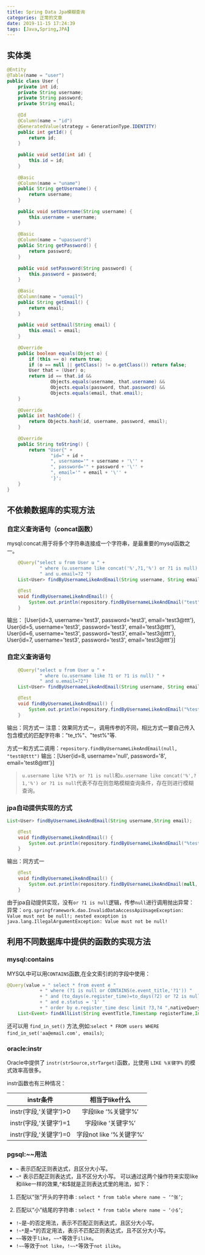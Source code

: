 ```yaml
---
title: Spring Data Jpa模糊查询
categories: 正常的文章
date: 2019-11-15 17:24:39
tags: [Java,Spring,JPA]
---
```


## 实体类
```java User.java
@Entity
@Table(name = "user")
public class User {
    private int id;
    private String username;
    private String password;
    private String email;
    
    @Id
    @Column(name = "id")
    @GeneratedValue(strategy = GenerationType.IDENTITY)
    public int getId() {
        return id;
    }
    
    public void setId(int id) {
        this.id = id;
    }
    
    @Basic
    @Column(name = "uname")
    public String getUsername() {
        return username;
    }
    
    public void setUsername(String username) {
        this.username = username;
    }
    
    @Basic
    @Column(name = "upassword")
    public String getPassword() {
        return password;
    }
    
    public void setPassword(String password) {
        this.password = password;
    }
    
    @Basic
    @Column(name = "uemail")
    public String getEmail() {
        return email;
    }
    
    public void setEmail(String email) {
        this.email = email;
    }
    
    @Override
    public boolean equals(Object o) {
        if (this == o) return true;
        if (o == null || getClass() != o.getClass()) return false;
        User that = (User) o;
        return id == that.id &&
                Objects.equals(username, that.username) &&
                Objects.equals(password, that.password) &&
                Objects.equals(email, that.email);
    }
    
    @Override
    public int hashCode() {
        return Objects.hash(id, username, password, email);
    }
    
    @Override
    public String toString() {
        return "User{" +
                "id=" + id +
                ", username='" + username + '\'' +
                ", password='" + password + '\'' +
                ", email='" + email + '\'' +
                '}';
    }
}
```

## 不依赖数据库的实现方法

### 自定义查询语句（concat函数）
mysql:concat:用于将多个字符串连接成一个字符串，是最重要的mysql函数之一。
```java
    @Query("select u from User u " +
            " where (u.username like concat('%',?1,'%') or ?1 is null) " +
            " and u.email=?2 ")
    List<User> findByUsernameLikeAndEmail(String username, String email);
```
```java
    @Test
    void findByUsernameLikeAndEmail() {
        System.out.println(repository.findByUsernameLikeAndEmail("test", "test3@ttt"));
    }
```
输出：
[User{id=3, username='test3', password='test3', email='test3@ttt'}, User{id=5, username='test3', password='test3', email='test3@ttt'}, User{id=6, username='test3', password='test3', email='test3@ttt'}, User{id=7, username='test3', password='test3', email='test3@ttt'}]

### 自定义查询语句
```java
    @Query("select u from User u " +
            " where (u.username like ?1 or ?1 is null) " +
            " and u.email=?2")
    List<User> findByUsernameLikeAndEmail(String username, String email);
```
```java
    @Test
    void findByUsernameLikeAndEmail() {
        System.out.println(repository.findByUsernameLikeAndEmail("%test%", "test3@ttt"));
    }
```
输出：同方式一
注意：效果同方式一，调用传参的不同，相比方式一要自己传入包含模式的匹配字符串："te_t%"、"test%"等.

方式一和方式二调用：`repository.findByUsernameLikeAndEmail(null, "test8@ttt")`
输出：[User{id=8, username='null', password='8', email='test8@ttt'}]

> `u.username like %?1% or ?1 is null`和`u.username like concat('%',?1,'%') or ?1 is null`代表不存在则忽略模糊查询条件，存在则进行模糊查询。

### jpa自动提供实现的方式
```java
List<User> findByUsernameLikeAndEmail(String username,String email);
```
```java
    @Test
    void findByUsernameLikeAndEmail() {
        System.out.println(repository.findByUsernameLikeAndEmail("%test%", "test3@ttt"));
    }
```
输出：同方式一
```java
    @Test
    void findByUsernameLikeAndEmail() {
        System.out.println(repository.findByUsernameLikeAndEmail(null, "test8@ttt"));
    }
```
由于jpa自动提供实现，没有`or ?1 is null`逻辑，传参`null`进行调用抛出异常：
异常：`org.springframework.dao.InvalidDataAccessApiUsageException: Value must not be null!; nested exception is java.lang.IllegalArgumentException: Value must not be null!`

## 利用不同数据库中提供的函数的实现方法

### mysql:contains
MYSQL中可以用`CONTAINS`函数,在全文索引的的字段中使用：
```java
@Query(value = " select * from event e "
			+ " where (?1 is null or CONTAINS(e.event_title,'?1')) "
			+ " and (to_days(e.register_time)=to_days(?2) or ?2 is null) "
			+ " and e.status = '1' "
			+ " order by e.register_time desc limit ?3,?4 ",nativeQuery = true)
	List<Event> findAllList(String eventTitle,Timestamp registerTime,Integer pageNumber,Integer pageSize);
```
还可以用 `find_in_set()` 方法,例如:`select * FROM users WHERE find_in_set('aa@email.com', emails)`;

### oracle:instr
Oracle中提供了 `instr(strSource,strTarget)`函数，比使用 `LIKE %关键字%` 的模式效率高很多。

instr函数也有三种情况：

instr条件 | 相当于like什么
:----: | :----: 
instr(字段,‘关键字’)>0 | 字段like ‘%关键字%’
instr(字段,‘关键字’)=1 | 字段like ‘关键字%’
instr(字段,‘关键字’)=0 | 字段not like ‘%关键字%’

### pgsql:~~用法

 - `~` 表示匹配正则表达式，且区分大小写。
 - `~*` 表示匹配正则表达式，且不区分大小写。
可以通过这两个操作符来实现like和ilike一样的效果,^和$就是正则表达式里的用法，如下：

1. 匹配以“张”开头的字符串 : `select * from table where name ~ ‘^张’`;

2. 匹配以“小”结尾的字符串 : `select * from table where name ~ ‘小$’`;

 - `!~`是`~`的否定用法，表示不匹配正则表达式，且区分大小写。
 - `!~*`是~*的否定用法，表示不匹配正则表达式，且不区分大小写。
 - `~~`等效于`like`，`~~*`等效于`ilike`。
 - `!~~`等效于`not like`，`!~~*`等效于`not ilike`。

